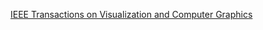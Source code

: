 [IEEE Transactions on Visualization and Computer Graphics](https://ieeexplore.ieee.org/xpl/RecentIssue.jsp?punumber=2945)

